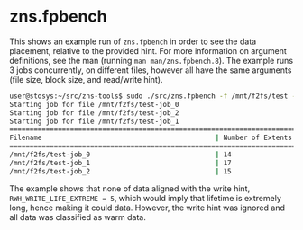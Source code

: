# zns.fpbench

This shows an example run of `zns.fpbench` in order to see the data placement, relative to the provided hint. For more information on argument definitions, see the man (running `man man/zns.fpbench.8`).
The example runs 3 jobs concurrently, on different files, however all have the same arguments (file size, block size, and read/write hint).

```bash
user@stosys:~/src/zns-tools$ sudo ./src/zns.fpbench -f /mnt/f2fs/test -s 2G -b 2M -w 5 -n 3
Starting job for file /mnt/f2fs/test-job_0
Starting job for file /mnt/f2fs/test-job_2
Starting job for file /mnt/f2fs/test-job_1
==============================================================================================================================================================================
Filename                                           | Number of Extents | Number of Occupied Segments | Number of Occupied Zones | Cold Segments | Warm Segments | Hot Segments
==============================================================================================================================================================================
/mnt/f2fs/test-job_0                               | 14                | 1052                        | 6                        | 0             | 1052          | 0
/mnt/f2fs/test-job_1                               | 17                | 1052                        | 6                        | 0             | 1052          | 0
/mnt/f2fs/test-job_2                               | 15                | 1051                        | 7                        | 0             | 1051          | 0
```

The example shows that none of data aligned with the write hint, `RWH_WRITE_LIFE_EXTREME = 5`, which would imply that lifetime is extremely long, hence making it could data. However, the write hint was ignored and all data was classified as warm data.
